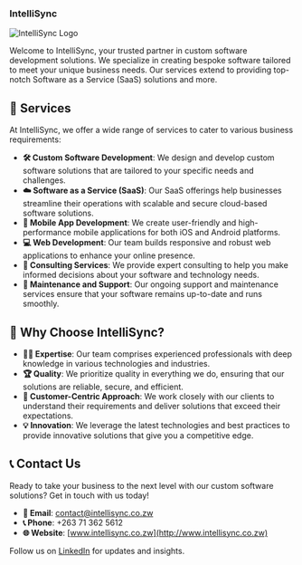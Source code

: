 ### IntelliSync

![IntelliSync Logo](link_to_logo.png)

Welcome to IntelliSync, your trusted partner in custom software development solutions. We specialize in creating bespoke software tailored to meet your unique business needs. Our services extend to providing top-notch Software as a Service (SaaS) solutions and more.

## 🚀 Services

At IntelliSync, we offer a wide range of services to cater to various business requirements:

- **🛠️ Custom Software Development**: We design and develop custom software solutions that are tailored to your specific needs and challenges.
- **☁️ Software as a Service (SaaS)**: Our SaaS offerings help businesses streamline their operations with scalable and secure cloud-based software solutions.
- **📱 Mobile App Development**: We create user-friendly and high-performance mobile applications for both iOS and Android platforms.
- **💻 Web Development**: Our team builds responsive and robust web applications to enhance your online presence.
- **🧠 Consulting Services**: We provide expert consulting to help you make informed decisions about your software and technology needs.
- **🔧 Maintenance and Support**: Our ongoing support and maintenance services ensure that your software remains up-to-date and runs smoothly.

## 🌟 Why Choose IntelliSync?

- **🧑‍💻 Expertise**: Our team comprises experienced professionals with deep knowledge in various technologies and industries.
- **🏆 Quality**: We prioritize quality in everything we do, ensuring that our solutions are reliable, secure, and efficient.
- **🤝 Customer-Centric Approach**: We work closely with our clients to understand their requirements and deliver solutions that exceed their expectations.
- **💡 Innovation**: We leverage the latest technologies and best practices to provide innovative solutions that give you a competitive edge.

## 📞 Contact Us

Ready to take your business to the next level with our custom software solutions? Get in touch with us today!

- **📧 Email**: contact@intellisync.co.zw
- **📞 Phone**: +263 71 362 5612
- **🌐 Website**: [www.intellisync.co.zw](http://www.intellisync.co.zw)

Follow us on [LinkedIn](https://www.linkedin.com/company/intellisynczw) for updates and insights.
